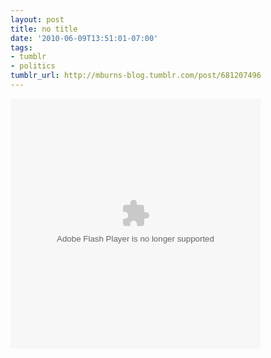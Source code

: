 ```yaml
---
layout: post
title: no title
date: '2010-06-09T13:51:01-07:00'
tags:
- tumblr
- politics
tumblr_url: http://mburns-blog.tumblr.com/post/681207496
---
```

<object width="400" height="400"><param name="movie" value="http://img.slate.com/media/72/flag.swf"></param><param name="allowscriptaccess" value="always"></param><param name="FlashVars" value="swfid=72"><embed src="http://img.slate.com/media/72/flag.swf" type="application/x-shockwave-flash" allowscriptaccess="always" width="400" height="400" flashVars="swfid=72"></embed></object>

